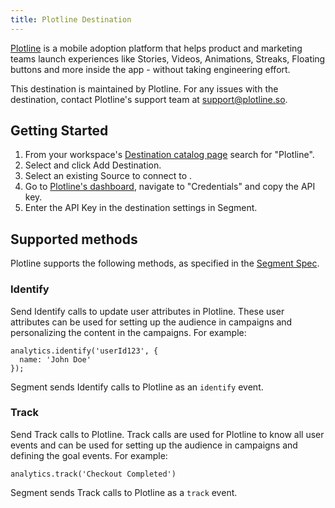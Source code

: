 ```yaml
---
title: Plotline Destination
---
```


[Plotline](https://www.plotline.so/?utm_source=segmentio&utm_medium=docs&utm_campaign=partners) is a mobile adoption platform that helps product and marketing teams launch experiences like Stories, Videos, Animations, Streaks, Floating buttons and more inside the app - without taking engineering effort.

This destination is maintained by Plotline. For any issues with the destination, contact Plotline's support team at support@plotline.so.

## Getting Started

1. From your workspace's [Destination catalog page](https://app.segment.com/goto-my-workspace/destinations/catalog) search for "Plotline".
2. Select and click Add Destination.
3. Select an existing Source to connect to .
4. Go to [Plotline's dashboard](app.plotline.so), navigate to "Credentials" and copy the API key.
5. Enter the API Key in the destination settings in Segment.

## Supported methods

Plotline supports the following methods, as specified in the [Segment Spec](https://github.com/segmentio/segment-docs/blob/develop/docs/connections/spec).

### Identify

Send Identify calls to update user attributes in Plotline. These user attributes can be used for setting up the audience in campaigns and personalizing the content in the campaigns. For example:  

```
analytics.identify('userId123', {
  name: 'John Doe'
});
```

Segment sends Identify calls to Plotline as an `identify` event.

### Track


Send Track calls to Plotline. Track calls are used for Plotline to know all user events and can be used for setting up the audience in campaigns and defining the goal events. For example:  

```
analytics.track('Checkout Completed')
```

Segment sends Track calls to Plotline as a `track` event.